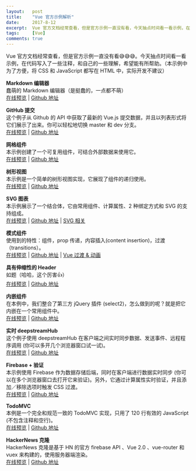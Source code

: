 ```yaml
---
layout:   post
title:    "Vue 官方示例解析"
date:     2017-8-12
excerpt:  Vue 官方文档经常查看，但是官方示例一直没有看，今天抽点时间看一看示例，在代码写入了一些注释，和自己的一些理解，希望能有所帮助。
tags:     [Vue]
comments: true
---
```


Vue 官方文档经常查看，但是官方示例一直没有看😅😅😅。今天抽点时间看一看示例，在代码写入了一些注释，和自己的一些理解，希望能有所帮助。（本示例中为了方便，将 CSS 和 JavaScript 都写在 HTML 中，实际开发不建议）

**Markdown 编辑器**  
蠢萌的 Markdown 编辑器（是挺蠢的，一点都不萌）  
[在线预览](/online/Vue-official-example/markdown.html) | 
[Github 地址](https://github.com/zouyongzou/zouyongzou.github.io/blob/master/online/Vue-official-example/markdown.html)

**GitHub 提交**  
这个例子从 Github 的 API 中获取了最新的 Vue.js 提交数据，并且以列表形式将它们展示了出来。你可以轻松地切换 master 和 dev 分支。  
[在线预览](/online/Vue-official-example/github-commit.html) | 
[Github 地址](https://github.com/zouyongzou/zouyongzou.github.io/blob/master/online/Vue-official-example/github-commit.html)

**网格组件**  
本示例创建了一个可复用组件，可结合外部数据来使用它。  
[在线预览](/online/Vue-official-example/grid.html) | 
[Github 地址](https://github.com/zouyongzou/zouyongzou.github.io/blob/master/online/Vue-official-example/grid.html)

**树形视图**  
本示例是一个简单的树形视图实现，它展现了组件的递归使用。  
[在线预览](/online/Vue-official-example/tree.html) | 
[Github 地址](https://github.com/zouyongzou/zouyongzou.github.io/blob/master/online/Vue-official-example/tree.html)

**SVG 图表**  
本示例展示了一个结合体，它由常用组件、计算属性、2 种绑定方式和 SVG 的支持组成。  
[在线预览](/online/Vue-official-example/svg.html) | 
[Github 地址](https://github.com/zouyongzou/zouyongzou.github.io/blob/master/online/Vue-official-example/svg.html) | 
[SVG 相关](https://developer.mozilla.org/en-US/docs/Web/SVG)

**模式组件**  
使用到的特性：组件，prop 传递，内容插入(content insertion)，过渡（transitions）。  
[在线预览](/online/Vue-official-example/modal.html) | 
[Github 地址](https://github.com/zouyongzou/zouyongzou.github.io/blob/master/online/Vue-official-example/modal.html) | 
[Vue 过渡 & 动画](https://cn.vuejs.org/v2/guide/transitions.html)

**具有伸缩性的 Header**  
如题（哈哈，这个厉害👍）  
[在线预览](/online/Vue-official-example/elastic-header.html) | 
[Github 地址](https://github.com/zouyongzou/zouyongzou.github.io/blob/master/online/Vue-official-example/elastic-header.html)

**内嵌组件**  
在本例中，我们整合了第三方 jQuery 插件 (select2)，怎么做到的呢？就是把它内嵌在一个常用组件中。  
[在线预览](/online/Vue-official-example/select2.html) | 
[Github 地址](https://github.com/zouyongzou/zouyongzou.github.io/blob/master/online/Vue-official-example/select2.html)

**实时 deepstreamHub**  
这个例子使用 deepstreamHub 在客户端之间实时同步数据、发送事件、远程程序调用 (你可以多开几个浏览器窗口试一试)。  
[在线预览](/online/Vue-official-example/select2.html) | 
[Github 地址](https://github.com/zouyongzou/zouyongzou.github.io/blob/master/online/Vue-official-example/select2.html)

**Firebase + 验证**  
本示例使用 Firebase 作为数据存储后端，同时在客户端进行数据实时同步 (你可以在多个浏览器窗口去打开它来验证)。另外，它通过计算属性实时验证，并且添加／移除选项时触发 CSS 过渡。  
[在线预览](/online/Vue-official-example/select2.html) | 
[Github 地址](https://github.com/zouyongzou/zouyongzou.github.io/blob/master/online/Vue-official-example/select2.html)

**TodoMVC**  
本例是一个完全和规范一致的 TodoMVC 实现，只用了 120 行有效的 JavaScript (不包含注释和空行)。  
[在线预览](/online/Vue-official-example/select2.html) | 
[Github 地址](https://github.com/zouyongzou/zouyongzou.github.io/blob/master/online/Vue-official-example/select2.html)

**HackerNews 克隆**  
HackerNews 克隆是基于 HN 的官方 firebase API 、Vue 2.0 、vue-router 和 vuex 来构建的，使用服务器端渲染。  
[在线预览](/online/Vue-official-example/select2.html) | 
[Github 地址](https://github.com/zouyongzou/zouyongzou.github.io/blob/master/online/Vue-official-example/select2.html)